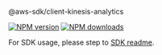 @aws-sdk/client-kinesis-analytics

[![NPM version](https://img.shields.io/npm/v/@aws-sdk/client-kinesis-analytics/rc.svg)](https://www.npmjs.com/package/@aws-sdk/client-kinesis-analytics)
[![NPM downloads](https://img.shields.io/npm/dm/@aws-sdk/client-kinesis-analytics.svg)](https://www.npmjs.com/package/@aws-sdk/client-kinesis-analytics)

For SDK usage, please step to [SDK readme](https://github.com/aws/aws-sdk-js-v3).
